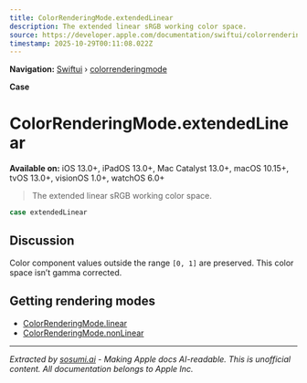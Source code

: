 ```yaml
---
title: ColorRenderingMode.extendedLinear
description: The extended linear sRGB working color space.
source: https://developer.apple.com/documentation/swiftui/colorrenderingmode/extendedlinear
timestamp: 2025-10-29T00:11:08.022Z
---
```


**Navigation:** [Swiftui](/documentation/swiftui) › [colorrenderingmode](/documentation/swiftui/colorrenderingmode)

**Case**

# ColorRenderingMode.extendedLinear

**Available on:** iOS 13.0+, iPadOS 13.0+, Mac Catalyst 13.0+, macOS 10.15+, tvOS 13.0+, visionOS 1.0+, watchOS 6.0+

> The extended linear sRGB working color space.

```swift
case extendedLinear
```

## Discussion

Color component values outside the range `[0, 1]` are preserved. This color space isn’t gamma corrected.

## Getting rendering modes

- [ColorRenderingMode.linear](/documentation/swiftui/colorrenderingmode/linear)
- [ColorRenderingMode.nonLinear](/documentation/swiftui/colorrenderingmode/nonlinear)

---

*Extracted by [sosumi.ai](https://sosumi.ai) - Making Apple docs AI-readable.*
*This is unofficial content. All documentation belongs to Apple Inc.*
